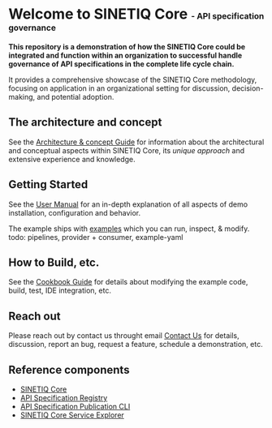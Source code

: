 # Welcome to SINETIQ Core <span style="font-size:16px;">- API specification governance</span>

**This repository is a demonstration of how the SINETIQ Core could be integrated and function within an organization to successful handle governance of API specifications in the complete life cycle chain.**

It provides a comprehensive showcase of the SINETIQ Core methodology, focusing on application in an organizational setting for discussion, decision-making, and potential adoption.


## The architecture and concept

See the [Architecture & concept Guide](./README-arch-concept.md) for information about the architectural and conceptual aspects within SINETIQ Core, its *unique approach* and extensive experience and knowledge.

## Getting Started

See the [User Manual](./README-user-manual.md) for an in-depth explanation of all aspects of demo installation, configuration and behavior.

The example ships with [examples](./bitbucket/README.md) which you can run, inspect, & modify.
todo: pipelines, provider + consumer, example-yaml

## How to Build, etc.

See the [Cookbook Guide](./README-build-run.md) for details about modifying the example code, build, test, IDE integration, etc.

## Reach out

Please reach out by contact us throught email [Contact Us](mailto:info@sinetiq.se) for details, discussion, report an bug, request a feature, schedule a demonstration, etc.

## Reference components

- [SINETIQ Core](#link-to-github)
- [API Specification Registry](#link-to-github)
- [API Specification Publication CLI](#link-to-github)
- [SINETIQ Core Service Explorer](#link-to-vscode-marketplace)
